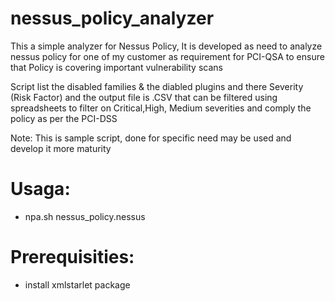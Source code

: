 # nessus_policy_analyzer

This a simple analyzer for Nessus Policy, It is developed as need to analyze nessus policy for one of my customer as requirement for PCI-QSA to ensure that Policy is covering important vulnerability scans

Script list the disabled families & the diabled plugins and there Severity (Risk Factor) and the output file is .CSV that can be filtered using spreadsheets to filter on Critical,High, Medium severities and comply the policy as per the PCI-DSS

Note: This is sample script, done for specific need may be used and develop it more maturity

# Usaga:

- npa.sh nessus_policy.nessus

# Prerequisities:

- install xmlstarlet package